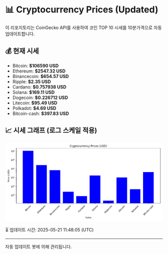
# 📊 Cryptocurrency Prices (Updated)

이 리포지토리는 CoinGecko API를 사용하여 코인 TOP 10 시세를 10분가격으로 자동 업데이트합니다.

## 💰 현재 시세
- Bitcoin: **$106590 USD**
- Ethereum: **$2547.32 USD**
- Binancecoin: **$654.57 USD**
- Ripple: **$2.35 USD**
- Cardano: **$0.757938 USD**
- Solana: **$169.11 USD**
- Dogecoin: **$0.226712 USD**
- Litecoin: **$95.49 USD**
- Polkadot: **$4.69 USD**
- Bitcoin-cash: **$397.83 USD**

## 📈 시세 그래프 (로그 스케일 적용)
![Crypto Prices](crypto_prices.png)

⏳ 업데이트 시간: 2025-05-21 11:48:05 (UTC)

---
자동 업데이트 봇에 의해 관리됩니다.
